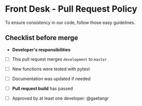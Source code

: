 # Front Desk - Pull Request Policy

To ensure consistency in our code, follow those easy guidelines.

## Checklist before merge
* **Developer's responsibilities**
* [ ] This pull request merges `development` to `master`
* [ ] New functions were tested with pytest
* [ ] Documentation was updated if needed
* [ ] **Pull request build** has passed
* [ ] Approved by at least one developer: @gaetangr

